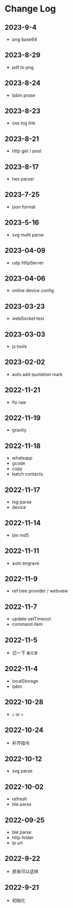 # Change Log

## 2023-9-4

+ png base64

## 2023-8-29

+ pdf to png

## 2023-8-24

* lpbin prase

## 2023-8-23

+ oss log link

## 2023-8-21

+ http get / post

## 2023-8-17

+ hex parser

## 2023-7-25

+ json format


## 2023-5-16

+ svg multi parse

## 2023-04-09

+ udp HttpServer

## 2023-04-06

+ online device config

## 2023-03-23

+ webSocket test

## 2023-03-03

+ js tools

## 2023-02-02

+ auto add quotation mark

## 2022-11-21

- fix raw

## 2022-11-19

- gravity

## 2022-11-18

- whatsapp
- gcode
- copy
- batch contacts

## 2022-11-17

- log parse
- device

## 2022-11-14

- bin md5

## 2022-11-11

- auto engrave

## 2022-11-9

- ref tree provider / webview

## 2022-11-7

- update setTimeout
- command item

## 2022-11-5

- 记一下 `备忘录`

## 2022-11-4

- localStorage
- lpbin

## 2022-10-28

- `√` or `×`

## 2022-10-24

- 补齐指令

## 2022-10-12

- svg parse

## 2022-10-02

- refresh
- ble parse

## 2022-09-25

- ble parse
- http folder
- lp url

## 2022-9-22

- 原来可以这样

## 2022-9-21

- 初始化
